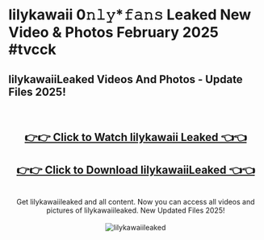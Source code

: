 # lilykawaii 0𝚗𝚕𝚢*𝚏𝚊𝚗𝚜 Leaked New Video & Photos February 2025 #tvcck

<h2>lilykawaiiLeaked Videos And Photos - Update Files 2025!</h2>
<br>
<div align="center">
<h2><a href="https://mediaupload.pro?title=lilykawaii&ref=11F" rel="nofollow">👉👉 Click to Watch lilykawaii Leaked 👈👈</a></h2>
<h2><a href="https://mediaupload.pro?title=lilykawaii&ref=11F" rel="nofollow">👉👉 Click to Download lilykawaiiLeaked 👈👈</a></h2>
<br>
Get lilykawaiileaked and all content. Now you can access all videos and pictures of lilykawaiileaked. New Updated Files 2025!
<br>
<br>
<a href="https://mediaupload.pro?title=lilykawaii&ref=11F" rel="nofollow" data-target="animated-image.originalLink"><img src="https://i.ibb.co/Gkj2r4b/banner.png" alt="lilykawaiileaked" style="max-width: 100%; display: inline-block;" data-target="animated-image.originalImage"></a>
</div>
<br>

